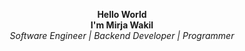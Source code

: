 <p align="center">
  <b>Hello World</b><br>
  <b>I'm Mirja Wakil</b><br>
  <i>Software Engineer | Backend Developer | Programmer</i>
</p>
